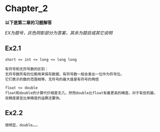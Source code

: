 # Chapter_2

**以下是第二章的习题解答**

*EX为题号，灰色阴影部分为答案，其余为题目或其它说明*

## Ex2.1
```
short <= int <= long <= long long

有符号和无符号数的区别：
无符号数所有的位都用来保存数据，有符号数一般会拿出一位作为符号位。
它们表示的数的范围相等，无符号的最大值是有符号的两倍

float <= double
float和double的计算代价相差无几，然而double比float有着更高的精度。对于有些机器，双精度甚至比单精度的运算还要快。
```

## Ex2.2
```
很明显，double。。。
```
